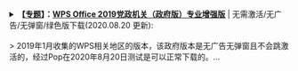 <details>
<summary><b>【<a href="https://github.com/taoste/Hello-World/blob/master/Tools/PPT%E6%8A%95%E5%BD%B1%E6%BC%94%E7%A4%BA%E8%BE%85%E5%8A%A9%E5%B7%A5%E5%85%B7/%E3%80%90%E4%B8%93%E9%A2%98%E3%80%91WPS%20Office%202019%20%E5%85%9A%E6%94%BF%E6%9C%BA%E5%85%B3%EF%BC%88%E6%94%BF%E5%BA%9C%E7%89%88%EF%BC%89%E4%B8%93%E4%B8%9A%E5%A2%9E%E5%BC%BA%E7%89%88.md">专题</a>】：<a href="http://429006.com/article/technology/4413.htm">WPS Office 2019党政机关（政府版）专业增强版</a></b> | 无需激活/无广告/无弹窗/绿色版下载(2020.08.20 更新): <br>
<br>
>  2019年1月收集的WPS相关地区的版本，该政府版本是无广告无弹窗且不会跳激活的，经过Pop在2020年8月20日测试是可以正常下载的。...<br>
     </summary>       
>> <a href="http://ts.wps.cn/gov/guangdong/zhuhai/installation/WPS%20Office%202019%20%E7%8F%A0%E6%B5%B7%E5%B8%82%E6%94%BF%E5%BA%9C%E4%B8%93%E4%B8%9A%E7%89%88(11.8.2.8506).exe">WPS Office 2019 珠海市政府专业版(11.8.2.8506).exe</a>  百度云盘： <a href="https://pan.baidu.com/s/1l0YmYJaL8vycZh-au2FJiA">下载链接 (已失效) </a> 提取码：j9ww
<table> 
       <tr> 
          <td>
<blockquote>  <!-- 引用标签 -->     
<hr>
<li><b>1、广东省</b></li>

广东省政府机关单位：<br>
http://wpspro.support.wps.cn/gov/guangdong/<br>
WPS Office 2016 专用版（10.8.0.6423）<br><br>

潮州市党政机关单位：<br>
http://wpspro.support.wps.cn/gov/guangdong/chaozhou/<br>
WPS Office 2019 专业增强版（11.8.2.8053）<br><br>

惠州市党政机关单位：<br>
http://wpspro.support.wps.cn/gov/guangdong/huizhou/<br>
WPS Office 2019 专业版（11.8.2.7978）<br><br>

中山市政府党政机关：<br>
http://wpspro.support.wps.cn/gov/guangdong/zhongshan/<br>
WPS Office 2016 专业版（10.8.0.6470）<br><br>

珠海市党政机关单位：<br>
http://wpspro.support.wps.cn/gov/guangdong/zhuhai/<br>WPS Office 2016 专业增强版（10.8.2.6726）<br><br>


佛山市党政机关单位：<br>
http://wpspro.support.wps.cn/gov/guangdong/foshan/<br>
（需要密码才能进入）<br><br>

茂名市党政机关单位：<br>
http://wpspro.support.wps.cn/gov/guangdong/maoming/<br>
WPS Office 2019 专业增强版（11.8.2.8053）<br><br>

河源市党政机关单位：<br>
http://wpspro.support.wps.cn/gov/guangdong/heyuan/<br>
WPS Office 2016 专业版（10.8.2.6837）<br><br>

揭阳市党政机关单位：<br>
http://wpspro.support.wps.cn/gov/guangdong/jieyang/<br>
WPS Office 2016 专业版（10.8.0.6423）<br><br>

肇庆市党政机关单位：<br>
http://wpspro.support.wps.cn/gov/guangdong/zhaoqing/<br>
WPS Office 2016 专业增强版（10.8.2.6613）<br><br>



<li><b>2、重庆市</b></li>
<br>
重庆市政府机关单位：http://wpspro.support.wps.cn/gov/chongqing/ <br>
WPS Office 2016 专用版（10.8.2.6762）<br><br>

铜梁区党政机关单位：http://wpspro.support.wps.cn/gov/chongqing/tongliang/ <br>
WPS Office 2019 铜梁区党政机关专业版（11.8.2.8053）<br><br>

巴南区党政机关单位：http://wpspro.support.wps.cn/gov/chongqing/banan/<br>
WPS Office 2016 专业增强版（10.8.2.6837）<br><br>

沙坪坝区政府机关单位：http://wpspro.support.wps.cn/gov/chongqing/shapingba/<br>
WPS Office 2016 专用版（10.8.2.6837）<br><br>

荣昌区政府机关单位：http://wpspro.support.wps.cn/gov/chongqing/rongchang/<br>
WPS Office 2016 专业版（10.8.0.6206）<br><br>

云阳县政府机关单位：http://wpspro.support.wps.cn/gov/chongqing/yunyang/<br>
WPS Office 2016 专业版（10.8.2.6726）<br><br>

奉节县政府机关单位：http://wpspro.support.wps.cn/gov/chongqing/fengjie/<br>
WPS Office 2016 专业增强版（10.8.0.6206）<br><br>

巫溪县党政机关单位：http://wpspro.support.wps.cn/gov/chongqing/wuxi/<br>
WPS Office 2016 专业版（10.8.0.6206）<br><br>

秀山县党政机关单位：http://wpspro.support.wps.cn/gov/chongqing/xiushan/<br>
WPS Office 2016 专用版（10.8.2.6666）<br><br>



<li><b>3、海南省</b></li>
<br>
海南省党政机关单位：http://wpspro.support.wps.cn/gov/hainan/<br>
WPS Office 2016 专业版（10.8.2.6784）<br><br>

三亚市党政机关单位：http://wpspro.support.wps.cn/gov/hainan/sanya/<br>
WPS Office 2016 专业版（10.8.2.6784）<br><br>


<li><b>4、云南省</b></li>
<br>
云南省党政机关单位：http://wpsupdate.ynxgj.gov.cn:21009/wps_download/index.html <br>
WPS Office 2016 专业增强版（10.8.2.6837）<br><br>

<li><b>5、山东省</b></li>
<br>
山东省部分省级预算单位：http://wpspro.support.wps.cn/gov/shandong/<br>
WPS Office 2016 专业版（版本号：10.8.2.6726）<br><br>

德州市党政机关单位：http://wpspro.support.wps.cn/gov/shandong/dezhou/<br>
WPS Office 2016 专业版（版本号：10.8.2.6837）<br>

日照市党政机关单位：http://wpspro.support.wps.cn/gov/shandong/rizhao/<br>
WPS Office 2016 专业版（版本号：10.8.2.6948）
<br>
莱芜市党政机关单位：http://wpspro.support.wps.cn/gov/shandong/laiwu/<br>
WPS Office 2016 专业版（版本号：10.8.2.6870）
<br>
烟台市党政机关单位：http://wpspro.support.wps.cn/gov/shandong/yantai/<br>
WPS Office 2016 专业版（版本号：10.8.2.6726）
<br>
枣庄市党政机关单位：http://wpspro.support.wps.cn/gov/shandong/zaozhuang/<br>
WPS Office 2016 专业版（版本号：10.8.2.6949）
<br>
威海市党政机关单位：http://wpspro.support.wps.cn/gov/shandong/weihai/<br>
WPS Office2019 （版本号：11.8.2.7978）<br><br>

<li><b>6、山西省</b></li>
<br>
晋城市政府机关单位：http://wpspro.support.wps.cn/gov/shanxi/jincheng/<br>
WPS Office 2016 专业版（10.8.0.6870）
<br>
运城市党政机关单位：http://wpspro.support.wps.cn/gov/shanxi/yuncheng/<br>
WPS Office 2016 运城市党政机关专用版（10.8.0.6058）
<br>
国家税务总局山西省税务局：http://wpspro.support.wps.cn/gov/shanxi/shuiwu/<br>
WPS Office 2016 专业版（10.8.0.6423）<br><br>

<li><b>7、广西省</b></li>
<br>
广西省党政机关单位：http://wpspro.support.wps.cn/gov/guangxi/<br>
WPS Office 2016 专用版（10.8.2.6666）
<br><br>

<li><b>8、吉林省</b></li>
<br>
吉林市党政机关单位：http://wpspro.support.wps.cn/gov/jilin/<br>
WPS Office 2016 专用版（10.8.0.6501）
<br><br>

<li><b>9、湖南省</b></li>
<br>
长沙市党政机关单位：http://wpspro.support.wps.cn/gov/hunan/changsha/<br>
WPS Office 2016 专业版（10.8.0.6058）
<br><br>

<li><b>10、四川省</b></li>
<br>
四川省政府机关单位：http://wpspro.support.wps.cn/gov/sichuan/<br>
WPS Office 2016 专业版（10.8.2.6784）
<br>
成都市党政机关单位：http://wpspro.support.wps.cn/gov/sichuan/chengdu/<br>
WPS Office 2016 专业版（10.8.0.6058）
<br>
雅安市党政机关单位：http://wpspro.support.wps.cn/gov/sichuan/yaan/<br>
WPS Office 2016 专业版（10.8.0.6058）
<br>
广元市教育行业：http://wpspro.support.wps.cn/gov/sichuan/guangyuan/<br>
WPS Office 2016 广元市教育专用版（10.8.0.6253）
<br><br>

<li><b>11、辽宁省</b></li>
<br>
辽宁省直机关政府单位：http://wpspro.support.wps.cn/gov/liaoning/<br>
WPS_Office_2016_辽宁省直机关政府专用版
<br>
沈阳市党政机关单位：http://wpspro.support.wps.cn/gov/liaoning/shenyang/<br>
WPS Office 2013 专业增强版（9.1.0.5026）
<br><br>

<li><b>12、黑龙江省</b></li>
<br>
黑龙江省直党政机关：http://wpspro.support.wps.cn/gov/heilongjiang/<br>
WPS Office 2016 专业版（版本号：10.8.2.6870）
<br>
大庆市党政机关单位：http://wpspro.support.wps.cn/gov/heilongjiang/daqing/<br>
WPS Office 2016 专业版（版本号：10.8.2.6666）
<br>
绥化市党政机关单位：http://wpspro.support.wps.cn/gov/heilongjiang/suihua/<br>
WPS Office 2016 专业版（版本号：10.8.2.6784）
<br><br>

<li><b>13、福建省</b></li>
<br>
福建省党政机关单位：http://wpspro.support.wps.cn/gov/fujian/<br>
WPS Office 2016 福建省直试用版（10.8.0.6501）
<br>
泉州市党政机关单位：http://wpspro.support.wps.cn/gov/fujian/quanzhou/<br>
WPS Office 2016 专业增强版（10.8.0.6058）
<br>
福州市党政机关单位：http://wpspro.support.wps.cn/gov/fujian/fuzhou/<br>
WPS Office 2016 专业增强版（10.8.0.6058）
<br>
厦门市党政机关单位：http://wpspro.support.wps.cn/gov/fujian/xiamen/<br>
WPS Office 2016 专业版和专业增强版（10.8.0.6501）
<br><br>

<li><b>14、江西省</b></li>
<br>
江西省党政机关单位：http://wpspro.support.wps.cn/gov/jiangxi/<br>
WPS Office 2016 江西省电子政务专版（10.8.0.6294）
<br><br>

<li><b>15、西藏自治区</b></li>
<br>
西藏自治区党政机关单位：http://wpspro.support.wps.cn/gov/xizang/<br>
WPS Office 2016 专业版（10.8.2.6666）
<br><br>

<li><b>16、北京市</b></li>
<br>
西城区政府机关单位：http://wpspro.support.wps.cn/gov/beijing/xicheng/<br>
WPS Office 2016 专业版（10.8.0.6253）
<br>
平谷区政府机关单位：http://wpspro.support.wps.cn/gov/beijing/pinggu/<br>
WPS Office 2016 专业版（10.8.2.6726）
<br>
石景山区党政机关单位：http://wpspro.support.wps.cn/gov/beijing/shijingshan/<br>
WPS Office 2016 专业版（10.8.0.6058）
<br><br>

<li><b>17、安徽省</b></li>
<br>
六安市政府机关单位：http://wpspro.support.wps.cn/gov/anhui/liuan/<br>
WPS Office 2016 专业增强版（10.8.0.6253）
<br><br>

<li><b>18、湖北省</b></li>
<br>
武汉市党政机关单位：
<br>http://wpspro.support.wps.cn/gov/hubei/wuhan/<br>
WPS Office 2016 专业增强版（10.8.2.6837）
<br><br>

<li><b>19、各其他企业单位</b></li>
<br>
中国能源建设股份有限公司：
<br>http://wpspro.support.wps.cn/enterprise/ceec/<br>
WPS Office 2016 专业增强版（10.8.2.6784）
<br>
中国铁建：http://wpspro.support.wps.cn/enterprise/crcc/<br>
WPS Office（10.8.0.6470）
<br>
石家庄市人力资源和社会保障局：
<br>http://www.sjzrs.gov.cn/col/1515 ... /1518329562990.html
<br>WPS Office 2016 专业版（10.8.0.5562）
<br><br>

<li><b>【WPS Office 2019党政机关（政府版）专业增强版--使用技巧】</b></li>
<br>
把那行xxxx单位的字去了的方法：
<br>\Program Files (x86)\Kingsoft\WPS Office\11.8.2.8053\oem
<br>替换图片就行了。
<br>
WPS Office简单去广告方法：
<br>首先打开控制面板，假装要卸载wps.然后卸载，wps会问你卸载原因。这时候你就选择广告太多。这时候会弹出彻底关闭广告的弹窗。
<br>
====================================================
<br>
序列号1：694BF-YUDBG-EAR69-BPRGB-ATQXH
<br>序列号2：YA63N-2KPNK-FETLY-MKR89-TPJRE
<br>序列号3：9DP6T-9AGWG-KWV33-9MPC8-JDCVF
<br>序列号4：THUV2-32HH7-6NMHN-PTX7Y-QQCTH
<br>序列号5：R7AKQ-KLBXV-RNX3F-BPACQ-NQDGE
<br>
====================================================
<br><br>

<li><b>【WPS Office 2019党政机关（政府版）专业增强版 下载地址：】</b></li>
<br>
WPS Office 2019 专业增强版，珠海目前可以下载（2020-08-20 Pop亲测）。
<br>
WPS Office 2019珠海市政府专业版ProV11.8.2.8506附VBA安装版
<br>
File: <a href="http://ts.wps.cn/gov/guangdong/zhuhai/installation/WPS%20Office%202019%20珠海市政府专业版(11.8.2.8506).exe" title="">WPS Office 2019 珠海市政府专业版（11.8.2.8506）.exe</a>
<br>Size: 204752016 bytes
<br>File Version: 11.8.2.8506
<br>Modified: 2019年10月18日, 11:10:48
<br>MD5: DEC2E0DEA563F6E42A8C6A534A7639CD
<br>SHA1: 55468CA9BC8704A36C4E59E009E3D181A994026B
<br>CRC32: C8542180
<br><br>
File: <b>VBA_Setup.exe</b>
<br>Size: 23439912 bytes
<br>Modified: 2019年10月18日, 11:35:01
<br>MD5: 73BA37D37D3FDE0A3FB3FA5D190F1E9E
<br>SHA1: 66E8656FDEC357B42E9E0C5135C2B9245D2E3943
<br>CRC32: E502E236
<br><br>
https://pan.baidu.com/s/1ghUHphIVILMB5JDG8G6J9Q 密码：nm7r
<br>
https://htcuicom.ctfile.com/dir/271121-32249365-8d6875/<br>

https://www.cr173.com/soft/1115891.html
<br>
其他地区直接下载地址：
<br>
http://wpspro.support.wps.cn/gov/guangdong/chaozhou/installation/WPS%20Office%202019%20专业版（潮州市党政机关单位）.exe
<br>
http://wpspro.support.wps.cn/gov/guangdong/huizhou/installation/WPS%20Office%202016专业版（惠州市直机关单位）.exe
<br>
http://wpspro.support.wps.cn/gov/guangdong/huizhou/installation/WPS%20Office%202019专业版（惠州市直机关单位）.exe
<br>
http://wpspro.support.wps.cn/gov/guangdong/huizhou/installation/WPS%20Office%202019专业版（惠城区直机关单位）.exe
<br>
http://wpspro.support.wps.cn/gov/guangdong/huizhou/installation/WPS%20Office%202019专业版（惠阳区直机关单位）.exe
<br>
http://wpspro.support.wps.cn/gov/guangdong/huizhou/installation/WPS%20Office%202019专业版（惠东县直机关单位）.exe
<br>
http://wpspro.support.wps.cn/gov/guangdong/huizhou/installation/WPS%20Office%202019专业版（博罗县直机关单位）.exe
<br>
http://wpspro.support.wps.cn/gov/guangdong/huizhou/installation/WPS%20Office%202019专业版（龙门县直机关单位）.exe
<br>
http://wpspro.support.wps.cn/gov/guangdong/huizhou/installation/WPS%20Office%202019专业版（仲恺区直机关单位）.exe
<br>
http://wpspro.support.wps.cn/gov/guangdong/huizhou/installation/WPS%20Office%202019专业版（大亚湾区直机关单位）.exe
<br>
http://wpspro.support.wps.cn/gov/guangdong/huizhou/installation/WPS%20Office%202016专业版（惠城区直机关单位）.exe
<br>
http://wpspro.support.wps.cn/gov/guangdong/huizhou/installation/WPS%20Office%202016专业版（惠阳区直机关单位）.exe
<br>
http://wpspro.support.wps.cn/gov/guangdong/huizhou/installation/WPS%20Office%202016专业版（惠东县直机关单位）.exe
<br>
http://wpspro.support.wps.cn/gov/guangdong/huizhou/installation/WPS%20Office%202016专业版（博罗县直机关单位）.exe
<br>
http://wpspro.support.wps.cn/gov/guangdong/huizhou/installation/WPS%20Office%202016专业版（龙门县直机关单位）.exe
<br>
http://wpspro.support.wps.cn/gov/guangdong/huizhou/installation/WPS%20Office%202016专业版（仲恺区直机关单位）.exe
<br>
http://wpspro.support.wps.cn/gov/guangdong/huizhou/installation/WPS%20Office%202016专业版（大亚湾区直机关单位）.exe
<br>
http://wpspro.support.wps.cn/gov/guangdong/zhongshan/installation/WPS%20Office%202016%20中山市政府市直专用版.exe
<br>
http://wpspro.support.wps.cn/gov/guangdong/zhongshan/installation/WPS%20Office%202016%20中山市政府区镇专用版.exe
<br>
http://wpspro.support.wps.cn/gov/guangdong/maoming/installation/WPS%20Office%202019%20专业版（茂名市党政机关单位）.exe
<br>
http://wpspro.support.wps.cn/gov/guangdong/jieyang/installation/WPS%20Office%202016%20揭阳市市直党政机关专用版.exe
<br>
http://wpspro.support.wps.cn/gov/guangdong/jieyang/installation/WPS%20Office%202016%20揭东区党政机关专用版.exe
<br>
http://wpspro.support.wps.cn/gov/guangdong/jieyang/installation/WPS%20Office%202016%20揭西县党政机关专用版.exe
<br>
http://wpspro.support.wps.cn/gov/guangdong/jieyang/installation/WPS%20Office%202016%20榕城区党政机关专用版.exe
<br>
http://wpspro.support.wps.cn/gov/guangdong/jieyang/installation/WPS%20Office%202016%20普侨区党政机关专用版.exe
<br>
http://wpspro.support.wps.cn/gov/guangdong/jieyang/installation/WPS%20Office%202016%20普宁市党政机关专用版.exe
<br>
http://wpspro.support.wps.cn/gov/guangdong/jieyang/installation/WPS%20Office%202016%20惠来县党政机关专用版.exe
<br>
http://wpspro.support.wps.cn/gov/guangdong/jieyang/installation/WPS%20Office%202016%20揭阳产业园党政机关专用版.exe
<br>
http://wpspro.support.wps.cn/gov/guangdong/jieyang/installation/WPS%20Office%202016%20大南山侨区党政机关专用版.exe
<br>
http://wpspro.support.wps.cn/gov/guangdong/jieyang/installation/WPS%20Office%202016%20揭阳空港经济区党政机关专用版.exe
<br>
http://wpspro.support.wps.cn/gov/guangdong/jieyang/installation/WPS%20Office%202016%20大南海石化工业区党政机关专用版.exe
<br><hr>
</blockquote>  <!-- 引用标签 -->
<br></td>
</tr> 
</table> 
</details>
